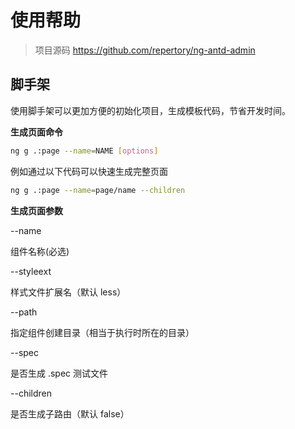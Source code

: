# 使用帮助

> 项目源码 https://github.com/repertory/ng-antd-admin

## 脚手架

使用脚手架可以更加方便的初始化项目，生成模板代码，节省开发时间。

**生成页面命令**

```bash
ng g .:page --name=NAME [options]
```

例如通过以下代码可以快速生成完整页面

```bash
ng g .:page --name=page/name --children
```

**生成页面参数**

--name

组件名称(必选)

--styleext

样式文件扩展名（默认 less）

--path

指定组件创建目录（相当于执行时所在的目录）

--spec

是否生成 .spec 测试文件

--children

是否生成子路由（默认 false）
